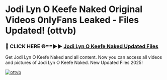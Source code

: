 # Jodi Lyn O Keefe Naked Original Videos 0nlyFans Leaked - Files Updated! (ottvb)

<h3>🔴 CLICK HERE 🌐==►► <a href="https://tinyurl.com/up5wt9bj" rel="nofollow">Jodi Lyn O Keefe Naked Updated Files</a></h3>

Get Jodi Lyn O Keefe Naked and all content. Now you can access all videos and pictures of Jodi Lyn O Keefe Naked. New Updated Files 2025!

[![ottvb](https://i.imgur.com/ABiUzMV.gif)](https://tinyurl.com/up5wt9bj)
